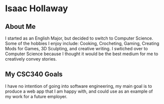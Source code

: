 # Isaac Hollaway

## About Me
I started as an English Major, but decided to switch to Computer Science. Some of the hobbies I enjoy include: Cooking, Crocheting, Gaming, Creating Mods for Games, 3D Sculpting, and creative writing. I swtiched over to Computer Science because I thought it would be the best medium for me to creatively convey stories.

## My CSC340 Goals
I have no intention of going into software engineering, my main goal is to produce a web app that I am happy with, and could use as an example of my work for a future employer. 